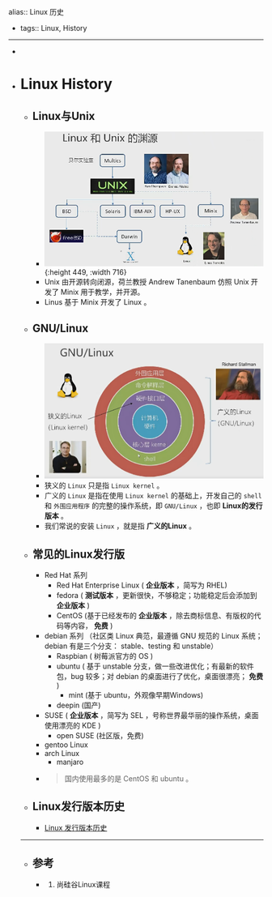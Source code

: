 alias:: Linux 历史

- tags:: Linux, History
- ---
-
- # Linux History
	- ## Linux与Unix
		- ![image-20220702230919065.png](../assets/image-20220702230919065_1683299149114_0.png){:height 449, :width 716}
		- Unix 由开源转向闭源，荷兰教授 Andrew Tanenbaum 仿照 Unix 开发了 Minix 用于教学，并开源。
		- Linus 基于 Minix 开发了 Linux 。
	- ## GNU/Linux
		- ![image-20220702175641552.png](../assets/image-20220702175641552_1683299185329_0.png)
		- 狭义的 `Linux` 只是指 `Linux kernel` 。
		- 广义的 `Linux` 是指在使用 `Linux kernel` 的基础上，开发自己的 `shell` 和 `外围应用程序` 的完整的操作系统，即 `GNU/Linux` ，也即 **Linux的发行版本** 。
		- 我们常说的安装 `Linux` ，就是指 **广义的Linux** 。
	- ## 常见的Linux发行版
		- Red Hat 系列
			- Red Hat Enterprise Linux ( **企业版本** ，简写为 RHEL)
			- fedora ( **测试版本** ，更新很快，不够稳定；功能稳定后会添加到 **企业版本** )
			- CentOS (基于已经发布的 **企业版本** ，除去商标信息、有版权的代码等内容， **免费** )
		- debian 系列 （社区类 Linux 典范，最遵循 GNU 规范的 Linux 系统；debian 有是三个分支： stable、testing 和 unstable）
			- Raspbian ( 树莓派官方的 OS )
			- ubuntu ( 基于 unstable 分支，做一些改进优化；有最新的软件包，bug 较多；对 debian 的桌面进行了优化，桌面很漂亮； **免费** )
				- mint (基于 ubuntu，外观像早期Windows)
			- deepin (国产)
		- SUSE ( **企业版本** ，简写为 SEL ，号称世界最华丽的操作系统，桌面使用漂亮的 KDE )
			- open SUSE (社区版，免费)
		- gentoo Linux
		- arch Linux
			- manjaro
		- > 国内使用最多的是 CentOS 和 ubuntu 。
	- ## Linux发行版本历史
		- [Linux 发行版本历史](https://commons.wikimedia.org/wiki/File:Linux_Distribution_Timeline.svg)
	- ---
	- ## 参考
		- 1. 尚硅谷Linux课程